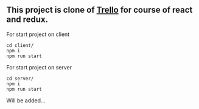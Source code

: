 ## This project is clone of [Trello](https://trello.com/) for course of react and redux.

For start project on client
```
cd client/
npm i
npm run start
```

For start project on server
```
cd server/
npm i
npm run start
```

Will be added...